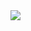 <img src= "https://res.cloudinary.com/diaf4r22q/image/upload/v1733963828/i6oc3aqosutr2qngaiua.png" />
